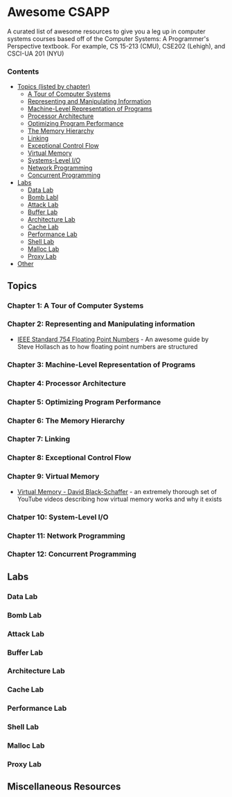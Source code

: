 # Awesome CSAPP
A curated list of awesome resources to give you a leg up in computer systems courses based off of the Computer Systems: A Programmer's Perspective textbook.  For example, CS 15-213 (CMU), CSE202 (Lehigh), and CSCI-UA 201 (NYU)

### Contents
- [Topics (listed by chapter)](#topics)
    - [A Tour of Computer Systems](#chapter-1-a-tour-of-computer-systems)
    - [Representing and Manipulating Information](#chapter-2-representing-and-manipulating-information)
    - [Machine-Level Representation of Programs](#chapter-3-machine-level-representation-of-programs)
    - [Processor Architecture](#chapter-4-processor-architecture)
    - [Optimizing Program Performance](#chapter-5-optimizing-program-performance)
    - [The Memory Hierarchy](#chapter-6-the-memory-hierarchy)
    - [Linking](#chapter-7-linking)
    - [Exceptional Control Flow](#chapter-8-exceptional-control-flow)
    - [Virtual Memory](#chapter-9-virtual-memory)
    - [Systems-Level I/O](#chapter-10-systems-level-io)
    - [Network Programming](#chapter-11-network-programming)
    - [Concurrent Programming](#chapter-12-concurrent-programming)
- [Labs](#labs)
    - [Data Lab](#data-lab)
    - [Bomb Labl](#bomb-lab)
    - [Attack Lab](#attack-lab)
    - [Buffer Lab](#buffer-lab)
    - [Architecture Lab](#architecture-lab)
    - [Cache Lab](#cache-lab)
    - [Performance Lab](#performance-lab)
    - [Shell Lab](#shell-lab)
    - [Malloc Lab](#malloc-lab)
    - [Proxy Lab](#proxy-lab)
- [Other](#miscellaneous-resources)


## Topics
### Chapter 1: A Tour of Computer Systems

### Chapter 2: Representing and Manipulating information
* [IEEE Standard 754 Floating Point Numbers](http://steve.hollasch.net/cgindex/coding/ieeefloat.html) - An awesome guide by Steve Hollasch as to how floating point numbers are structured

### Chapter 3: Machine-Level Representation of Programs

### Chapter 4: Processor Architecture

### Chapter 5: Optimizing Program Performance

### Chapter 6: The Memory Hierarchy

### Chapter 7: Linking

### Chapter 8:  Exceptional Control Flow

### Chapter 9: Virtual Memory
* [Virtual Memory - David Black-Schaffer](https://www.youtube.com/watch?v=qcBIvnQt0Bw&list=PLiwt1iVUib9s2Uo5BeYmwkDFUh70fJPxX) - an extremely thorough set of YouTube videos describing how virtual memory works and why it exists

### Chatper 10: System-Level I/O

### Chapter 11: Network Programming

### Chapter 12: Concurrent Programming

## Labs
### Data Lab

### Bomb Lab

### Attack Lab

### Buffer Lab

### Architecture Lab

### Cache Lab

### Performance Lab

### Shell Lab

### Malloc Lab

### Proxy Lab

## Miscellaneous Resources
